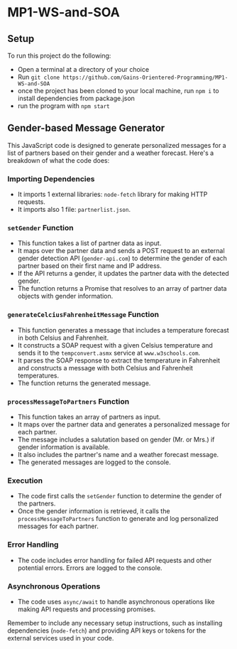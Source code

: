 # MP1-WS-and-SOA
## Setup
To run this project do the following:
- Open a terminal at a directory of your choice
- Run `git clone https://github.com/Gains-Orientered-Programming/MP1-WS-and-SOA`
- once the project has been cloned to your local machine, run `npm i` to install dependencies from package.json
- run the program with `npm start`

## Gender-based Message Generator

This JavaScript code is designed to generate personalized messages for a list of partners based on their gender and a weather forecast. Here's a breakdown of what the code does:

### Importing Dependencies
- It imports 1 external libraries: `node-fetch` library for making HTTP requests.
- It imports also 1 file: `partnerlist.json`.

### `setGender` Function
- This function takes a list of partner data as input.
- It maps over the partner data and sends a POST request to an external gender detection API (`gender-api.com`) to determine the gender of each partner based on their first name and IP address.
- If the API returns a gender, it updates the partner data with the detected gender.
- The function returns a Promise that resolves to an array of partner data objects with gender information.

### `generateCelciusFahrenheitMessage` Function
- This function generates a message that includes a temperature forecast in both Celsius and Fahrenheit.
- It constructs a SOAP request with a given Celsius temperature and sends it to the `tempconvert.asmx` service at `www.w3schools.com`.
- It parses the SOAP response to extract the temperature in Fahrenheit and constructs a message with both Celsius and Fahrenheit temperatures.
- The function returns the generated message.

### `processMessageToPartners` Function
- This function takes an array of partners as input.
- It maps over the partner data and generates a personalized message for each partner.
- The message includes a salutation based on gender (Mr. or Mrs.) if gender information is available.
- It also includes the partner's name and a weather forecast message.
- The generated messages are logged to the console.

### Execution
- The code first calls the `setGender` function to determine the gender of the partners.
- Once the gender information is retrieved, it calls the `processMessageToPartners` function to generate and log personalized messages for each partner.

### Error Handling
- The code includes error handling for failed API requests and other potential errors. Errors are logged to the console.

### Asynchronous Operations
- The code uses `async/await` to handle asynchronous operations like making API requests and processing promises.

Remember to include any necessary setup instructions, such as installing dependencies (`node-fetch`) and providing API keys or tokens for the external services used in your code.
